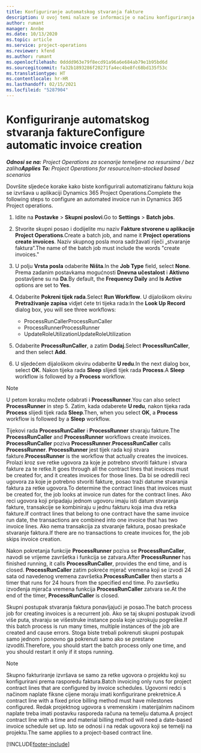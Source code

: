 ```yaml
---
title: Konfiguriranje automatskog stvaranja fakture
description: U ovoj temi nalaze se informacije o načinu konfiguriranja sustava za automatsko generiranje faktura.
author: rumant
manager: Annbe
ms.date: 10/13/2020
ms.topic: article
ms.service: project-operations
ms.reviewer: kfend
ms.author: rumant
ms.openlocfilehash: 0dddd963e79f8ecd91a96a6e684ab79e1b95bd6d
ms.sourcegitcommit: fa32b1893286f20271fa4ec4be8fc68bd135f53c
ms.translationtype: HT
ms.contentlocale: hr-HR
ms.lasthandoff: 02/15/2021
ms.locfileid: "5287904"
---
```

# <a name="configure-automatic-invoice-creation"></a><span data-ttu-id="10714-103">Konfiguriranje automatskog stvaranja fakture</span><span class="sxs-lookup"><span data-stu-id="10714-103">Configure automatic invoice creation</span></span>

<span data-ttu-id="10714-104">_**Odnosi se na:** Project Operations za scenarije temeljene na resursima / bez zaliha_</span><span class="sxs-lookup"><span data-stu-id="10714-104">_**Applies To:** Project Operations for resource/non-stocked based scenarios_</span></span>


<span data-ttu-id="10714-105">Dovršite sljedeće korake kako biste konfigurirali automatiziranu fakturu koja se izvršava u aplikaciji Dynamics 365 Project Operations.</span><span class="sxs-lookup"><span data-stu-id="10714-105">Complete the following steps to configure an automated invoice run in Dynamics 365 Project operations.</span></span>

1. <span data-ttu-id="10714-106">Idite na **Postavke** > **Skupni poslovi**.</span><span class="sxs-lookup"><span data-stu-id="10714-106">Go to **Settings** > **Batch jobs**.</span></span>
2. <span data-ttu-id="10714-107">Stvorite skupni posao i dodijelite mu naziv **Fakture stvorene u aplikacije Project Operations**.</span><span class="sxs-lookup"><span data-stu-id="10714-107">Create a batch job, and name it **Project operations create invoices**.</span></span> <span data-ttu-id="10714-108">Naziv skupnog posla mora sadržavati riječi „stvaranje faktura”.</span><span class="sxs-lookup"><span data-stu-id="10714-108">The name of the batch job must include the words "create invoices."</span></span>
3. <span data-ttu-id="10714-109">U polju **Vrsta posla** odaberite **Ništa**.</span><span class="sxs-lookup"><span data-stu-id="10714-109">In the **Job Type** field, select **None**.</span></span> <span data-ttu-id="10714-110">Prema zadanim postavkama mogućnosti **Dnevna učestalost** i **Aktivno** postavljene su na **Da**.</span><span class="sxs-lookup"><span data-stu-id="10714-110">By default, the **Frequency Daily** and **Is Active** options are set to **Yes**.</span></span>
4. <span data-ttu-id="10714-111">Odaberite **Pokreni tijek rada**.</span><span class="sxs-lookup"><span data-stu-id="10714-111">Select **Run Workflow**.</span></span> <span data-ttu-id="10714-112">U dijaloškom okviru **Pretraživanje zapisa** vidjet ćete tri tijeka rada:</span><span class="sxs-lookup"><span data-stu-id="10714-112">In the **Look Up Record** dialog box, you will see three workflows:</span></span>

    - <span data-ttu-id="10714-113">ProcessRunCaller</span><span class="sxs-lookup"><span data-stu-id="10714-113">ProcessRunCaller</span></span>
    - <span data-ttu-id="10714-114">ProcessRunner</span><span class="sxs-lookup"><span data-stu-id="10714-114">ProcessRunner</span></span>
    - <span data-ttu-id="10714-115">UpdateRoleUtilization</span><span class="sxs-lookup"><span data-stu-id="10714-115">UpdateRoleUtilization</span></span>

5. <span data-ttu-id="10714-116">Odaberite **ProcessRunCaller**, a zatim **Dodaj**.</span><span class="sxs-lookup"><span data-stu-id="10714-116">Select **ProcessRunCaller**, and then select **Add**.</span></span>
6. <span data-ttu-id="10714-117">U sljedećem dijaloškom okviru odaberite **U redu**.</span><span class="sxs-lookup"><span data-stu-id="10714-117">In the next dialog box, select **OK**.</span></span> <span data-ttu-id="10714-118">Nakon tijeka rada **Sleep** slijedi tijek rada **Process**.</span><span class="sxs-lookup"><span data-stu-id="10714-118">A **Sleep** workflow is followed by a **Process** workflow.</span></span>

  > [!NOTE]
  > <span data-ttu-id="10714-119">U petom koraku možete odabrati i **ProcessRunner**.</span><span class="sxs-lookup"><span data-stu-id="10714-119">You can also select **ProcessRunner** in step 5.</span></span> <span data-ttu-id="10714-120">Zatim, kada odaberete **U redu**, nakon tijeka rada **Process** slijedi tijek rada **Sleep**.</span><span class="sxs-lookup"><span data-stu-id="10714-120">Then, when you select **OK**, a **Process** workflow is followed by a **Sleep** workflow.</span></span>

<span data-ttu-id="10714-121">Tijekovi rada **ProcessRunCaller** i **ProcessRunner** stvaraju fakture.</span><span class="sxs-lookup"><span data-stu-id="10714-121">The **ProcessRunCaller** and **ProcessRunner** workflows create invoices.</span></span> <span data-ttu-id="10714-122">**ProcessRunCaller** poziva **ProcessRunner**.</span><span class="sxs-lookup"><span data-stu-id="10714-122">**ProcessRunCaller** calls **ProcessRunner**.</span></span> <span data-ttu-id="10714-123">**ProcessRunner** jest tijek rada koji stvara fakture.</span><span class="sxs-lookup"><span data-stu-id="10714-123">**ProcessRunner** is the workflow that actually creates the invoices.</span></span> <span data-ttu-id="10714-124">Prolazi kroz sve retke ugovora za koje je potrebno stvoriti fakture i stvara fakture za te retke.</span><span class="sxs-lookup"><span data-stu-id="10714-124">It goes through all the contract lines that invoices must be created for, and it creates invoices for those lines.</span></span> <span data-ttu-id="10714-125">Da bi se odredili reci ugovora za koje je potrebno stvoriti fakture, posao traži datume stvaranja faktura za retke ugovora.</span><span class="sxs-lookup"><span data-stu-id="10714-125">To determine the contract lines that invoices must be created for, the job looks at invoice run dates for the contract lines.</span></span> <span data-ttu-id="10714-126">Ako reci ugovora koji pripadaju jednom ugovoru imaju isti datum stvaranja fakture, transakcije se kombiniraju u jednu fakturu koja ima dva retka fakture.</span><span class="sxs-lookup"><span data-stu-id="10714-126">If contract lines that belong to one contract have the same invoice run date, the transactions are combined into one invoice that has two invoice lines.</span></span> <span data-ttu-id="10714-127">Ako nema transakcija za stvaranje faktura, posao preskače stvaranje faktura.</span><span class="sxs-lookup"><span data-stu-id="10714-127">If there are no transactions to create invoices for, the job skips invoice creation.</span></span>

<span data-ttu-id="10714-128">Nakon pokretanja funkcije **ProcessRunner** poziva se **ProcessRunCaller**, navodi se vrijeme završetka i funkcija se zatvara.</span><span class="sxs-lookup"><span data-stu-id="10714-128">After **ProcessRunner** has finished running, it calls **ProcessRunCaller**, provides the end time, and is closed.</span></span> <span data-ttu-id="10714-129">**ProcessRunCaller** zatim pokreće mjerač vremena koji se izvodi 24 sata od navedenog vremena završetka.</span><span class="sxs-lookup"><span data-stu-id="10714-129">**ProcessRunCaller** then starts a timer that runs for 24 hours from the specified end time.</span></span> <span data-ttu-id="10714-130">Po završetku izvođenja mjerača vremena funkcija **ProcessRunCaller** zatvara se.</span><span class="sxs-lookup"><span data-stu-id="10714-130">At the end of the timer, **ProcessRunCaller** is closed.</span></span>

<span data-ttu-id="10714-131">Skupni postupak stvaranja faktura ponavljajući je posao.</span><span class="sxs-lookup"><span data-stu-id="10714-131">The batch process job for creating invoices is a recurrent job.</span></span> <span data-ttu-id="10714-132">Ako se taj skupni postupak izvodi više puta, stvaraju se višestruke instance posla koje uzrokuju pogreške.</span><span class="sxs-lookup"><span data-stu-id="10714-132">If this batch process is run many times, multiple instances of the job are created and cause errors.</span></span> <span data-ttu-id="10714-133">Stoga biste trebali pokrenuti skupni postupak samo jednom i ponovno ga pokrenuti samo ako se prestane izvoditi.</span><span class="sxs-lookup"><span data-stu-id="10714-133">Therefore, you should start the batch process only one time, and you should restart it only if it stops running.</span></span>

> [!NOTE]
> <span data-ttu-id="10714-134">Skupno fakturiranje izvršava se samo za retke ugovora o projektu koji su konfigurirani prema rasporedu faktura.</span><span class="sxs-lookup"><span data-stu-id="10714-134">Batch invoicing only runs for project contract lines that are configured by invoice schedules.</span></span> <span data-ttu-id="10714-135">Ugovorni redci s načinom naplate fiksne cijene moraju imati konfigurirane prekretnice.</span><span class="sxs-lookup"><span data-stu-id="10714-135">A contract line with a fixed price billing method must have milestones configured.</span></span> <span data-ttu-id="10714-136">Redak projektnog ugovora s vremenskim i materijalnim načinom naplate treba imati postavku rasporeda računa na temelju datuma.</span><span class="sxs-lookup"><span data-stu-id="10714-136">A project contract line with a time and material billing method will need a date-based invoice schedule set up.</span></span> <span data-ttu-id="10714-137">Isto se odnosi i na redak ugovora koji se temelji na projektu.</span><span class="sxs-lookup"><span data-stu-id="10714-137">The same applies to a project-based contract line.</span></span>     


[!INCLUDE[footer-include](../includes/footer-banner.md)]